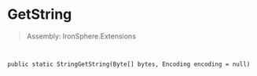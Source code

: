 ﻿

# GetString

> Assembly: IronSphere.Extensions



```


public static StringGetString(Byte[] bytes, Encoding encoding = null)
```